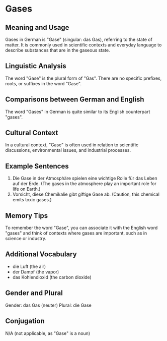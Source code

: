 # Gases
## Meaning and Usage
Gases in German is "Gase" (singular: das Gas), referring to the state of matter. It is commonly used in scientific contexts and everyday language to describe substances that are in the gaseous state.

## Linguistic Analysis
The word "Gase" is the plural form of "Gas". There are no specific prefixes, roots, or suffixes in the word "Gase".

## Comparisons between German and English
The word "Gases" in German is quite similar to its English counterpart "gases".

## Cultural Context
In a cultural context, "Gase" is often used in relation to scientific discussions, environmental issues, and industrial processes.

## Example Sentences
1. Die Gase in der Atmosphäre spielen eine wichtige Rolle für das Leben auf der Erde. (The gases in the atmosphere play an important role for life on Earth.)
2. Vorsicht, diese Chemikalie gibt giftige Gase ab. (Caution, this chemical emits toxic gases.)

## Memory Tips
To remember the word "Gase", you can associate it with the English word "gases" and think of contexts where gases are important, such as in science or industry.

## Additional Vocabulary
- die Luft (the air)
- der Dampf (the vapor)
- das Kohlendioxid (the carbon dioxide)

## Gender and Plural
Gender: das Gas (neuter)
Plural: die Gase

## Conjugation
N/A (not applicable, as "Gase" is a noun)